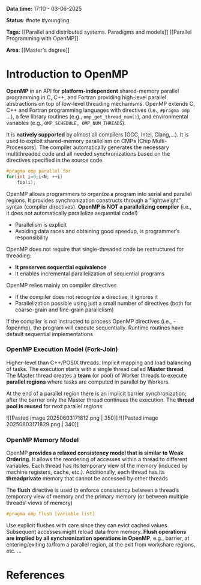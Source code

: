 **Data time:** 17:10 - 03-06-2025

**Status**: #note #youngling 

**Tags:** [[Parallel and distributed systems. Paradigms and models]] [[Parallel Programming with OpenMP]]

**Area**: [[Master's degree]]
# Introduction to OpenMP

**OpenMP** in an API for **platform-independent** shared-memory parallel programming in C, C++, and Fortran providing high-level parallel abstractions on top of low-level threading mechanisms. OpenMP extends C, C++ and Fortran programming languages with directives (i.e., `#pragma omp`  …),
a few library routines (e.g., `omp_get_thread_num()`), and environmental variables (e.g.,
`OMP_SCHEDULE, OMP_NUM_THREADS`).

It is **natively supported** by almost all compilers (GCC, Intel, Clang,…). It is used to exploit shared-memory parallelism on CMPs (Chip Multi-Processors). The compiler automatically generates the necessary multithreaded code and all needed synchronizations based on the directives specified in the source code.

```c++
#pragma omp parallel for
for(int i=0;i<N; ++i)
	foo(i);
```

OpenMP allows programmers to organize a program into serial and parallel regions. It provides synchronization constructs through a “lightweight” syntax (compiler directives). **OpenMP is NOT a parallelizing compiler** (i.e., it does not automatically parallelize sequential code!)
- Parallelism is explicit
- Avoiding data races and obtaining good speedup, is programmer’s responsibility

OpenMP does not require that single-threaded code be restructured for threading:
- **It preserves sequential equivalence**
- It enables incremental parallelization of sequential programs

OpenMP relies mainly on compiler directives
- If the compiler does not recognize a directive, it ignores it
- Parallelization possible using just a small number of directives (both for coarse-grain and fine-grain parallelism)

If the compiler is not instructed to process OpenMP directives (i.e., -fopenmp), the program will
execute sequentially. Runtime routines have default sequential implementations

### OpenMP Execution Model (Fork-Join)
Higher-level than C++/POSIX threads. Implicit mapping and load balancing of tasks. The execution starts with a single thread called **Master thread**. The Master thread creates a **team** (or pool) of Worker
threads to execute **parallel regions** where tasks are computed in parallel by Workers. 

At the end of a parallel region there is an implicit barrier synchronization; after the barrier only the Master thread continues the execution. The **thread pool is reused** for next parallel regions.

![[Pasted image 20250603171812.png | 350]] ![[Pasted image 20250603171829.png | 340]]

### OpenMP Memory Model 
OpenMP **provides a relaxed consistency model that is similar to Weak Ordering**. It allows the reordering of accesses within a thread to different variables. Each thread has its temporary view of the memory (induced by machine registers, cache, etc.). Additionally, each thread has its **threadprivate** memory that cannot be accessed by other threads

The **flush** directive is used to enforce consistency between a thread’s temporary view of memory and the primary memory (or between multiple threads’ views of memory)
```c++
#pragma omp flush [variable list]
```
Use explicit flushes with care since they can evict cached values. Subsequent accesses might reload data from memory. **Flush operations are implied by all synchronization operations in OpenMP**, e.g., barrier, at entering/exiting to/from a parallel region, at the exit from workshare regions, etc. …

# References